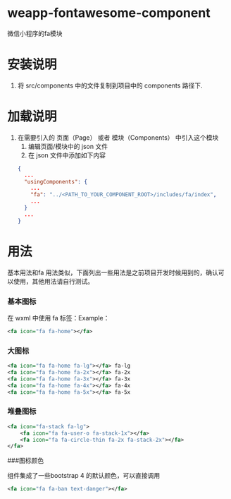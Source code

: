 # weapp-fontawesome-component
微信小程序的fa模块

# 安装说明

1. 将 src/components 中的文件复制到项目中的 components 路径下.

# 加载说明

1. 在需要引入的 页面（Page） 或者 模块（Components） 中引入这个模块
    1. 编辑页面/模块中的 json 文件
    1. 在 json 文件中添加如下内容
    ```json
    {
      ...
      "usingComponents": {
        ...
        "fa": "../<PATH_TO_YOUR_COMPONENT_ROOT>/includes/fa/index",
        ...
      }
      ...
    }
    ```

# 用法
基本用法和fa 用法类似，下面列出一些用法是之前项目开发时候用到的，确认可以使用，其他用法请自行测试。

### 基本图标
在 wxml 中使用 fa 标签：Example：
```xml
<fa icon="fa fa-home"></fa>
```    

### 大图标
```xml
<fa icon="fa fa-home fa-lg"></fa> fa-lg
<fa icon="fa fa-home fa-2x"></fa> fa-2x
<fa icon="fa fa-home fa-3x"></fa> fa-3x
<fa icon="fa fa-home fa-4x"></fa> fa-4x
<fa icon="fa fa-home fa-5x"></fa> fa-5x
```  

### 堆叠图标
```xml
<fa icon="fa-stack fa-lg">
    <fa icon="fa fa-user-o fa-stack-1x"></fa>
    <fa icon="fa fa-circle-thin fa-2x fa-stack-2x"></fa>
</fa>
```
###图标颜色

组件集成了一些bootstrap 4 的默认颜色，可以直接调用

```xml
<fa icon="fa fa-ban text-danger"></fa>
```
